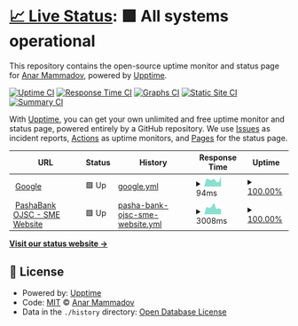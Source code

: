 # [📈 Live Status](https://anarmammad.github.io/test-status-page): <!--live status--> **🟩 All systems operational**

This repository contains the open-source uptime monitor and status page for [Anar Mammadov](https://anarmammad.github.io/test-status-page), powered by [Upptime](https://github.com/upptime/upptime).

[![Uptime CI](https://github.com/anarmammad/test-status-page/workflows/Uptime%20CI/badge.svg)](https://github.com/anarmammad/test-status-page/actions?query=workflow%3A%22Uptime+CI%22)
[![Response Time CI](https://github.com/anarmammad/test-status-page/workflows/Response%20Time%20CI/badge.svg)](https://github.com/anarmammad/test-status-page/actions?query=workflow%3A%22Response+Time+CI%22)
[![Graphs CI](https://github.com/anarmammad/test-status-page/workflows/Graphs%20CI/badge.svg)](https://github.com/anarmammad/test-status-page/actions?query=workflow%3A%22Graphs+CI%22)
[![Static Site CI](https://github.com/anarmammad/test-status-page/workflows/Static%20Site%20CI/badge.svg)](https://github.com/anarmammad/test-status-page/actions?query=workflow%3A%22Static+Site+CI%22)
[![Summary CI](https://github.com/anarmammad/test-status-page/workflows/Summary%20CI/badge.svg)](https://github.com/anarmammad/test-status-page/actions?query=workflow%3A%22Summary+CI%22)

With [Upptime](https://upptime.js.org), you can get your own unlimited and free uptime monitor and status page, powered entirely by a GitHub repository. We use [Issues](https://github.com/anarmammad/test-status-page/issues) as incident reports, [Actions](https://github.com/anarmammad/test-status-page/actions) as uptime monitors, and [Pages](https://anarmammad.github.io/test-status-page) for the status page.

<!--start: status pages-->
<!-- This summary is generated by Upptime (https://github.com/upptime/upptime) -->
<!-- Do not edit this manually, your changes will be overwritten -->
<!-- prettier-ignore -->
| URL | Status | History | Response Time | Uptime |
| --- | ------ | ------- | ------------- | ------ |
| <img alt="" src="https://icons.duckduckgo.com/ip3/www.google.com.ico" height="13"> [Google](https://www.google.com) | 🟩 Up | [google.yml](https://github.com/anarmammad/test-status-page/commits/HEAD/history/google.yml) | <details><summary><img alt="Response time graph" src="./graphs/google/response-time-week.png" height="20"> 94ms</summary><br><a href="https://anarmammad.github.io/test-status-page/history/google"><img alt="Response time 128" src="https://img.shields.io/endpoint?url=https%3A%2F%2Fraw.githubusercontent.com%2Fanarmammad%2Ftest-status-page%2FHEAD%2Fapi%2Fgoogle%2Fresponse-time.json"></a><br><a href="https://anarmammad.github.io/test-status-page/history/google"><img alt="24-hour response time 87" src="https://img.shields.io/endpoint?url=https%3A%2F%2Fraw.githubusercontent.com%2Fanarmammad%2Ftest-status-page%2FHEAD%2Fapi%2Fgoogle%2Fresponse-time-day.json"></a><br><a href="https://anarmammad.github.io/test-status-page/history/google"><img alt="7-day response time 94" src="https://img.shields.io/endpoint?url=https%3A%2F%2Fraw.githubusercontent.com%2Fanarmammad%2Ftest-status-page%2FHEAD%2Fapi%2Fgoogle%2Fresponse-time-week.json"></a><br><a href="https://anarmammad.github.io/test-status-page/history/google"><img alt="30-day response time 133" src="https://img.shields.io/endpoint?url=https%3A%2F%2Fraw.githubusercontent.com%2Fanarmammad%2Ftest-status-page%2FHEAD%2Fapi%2Fgoogle%2Fresponse-time-month.json"></a><br><a href="https://anarmammad.github.io/test-status-page/history/google"><img alt="1-year response time 128" src="https://img.shields.io/endpoint?url=https%3A%2F%2Fraw.githubusercontent.com%2Fanarmammad%2Ftest-status-page%2FHEAD%2Fapi%2Fgoogle%2Fresponse-time-year.json"></a></details> | <details><summary><a href="https://anarmammad.github.io/test-status-page/history/google">100.00%</a></summary><a href="https://anarmammad.github.io/test-status-page/history/google"><img alt="All-time uptime 100.00%" src="https://img.shields.io/endpoint?url=https%3A%2F%2Fraw.githubusercontent.com%2Fanarmammad%2Ftest-status-page%2FHEAD%2Fapi%2Fgoogle%2Fuptime.json"></a><br><a href="https://anarmammad.github.io/test-status-page/history/google"><img alt="24-hour uptime 100.00%" src="https://img.shields.io/endpoint?url=https%3A%2F%2Fraw.githubusercontent.com%2Fanarmammad%2Ftest-status-page%2FHEAD%2Fapi%2Fgoogle%2Fuptime-day.json"></a><br><a href="https://anarmammad.github.io/test-status-page/history/google"><img alt="7-day uptime 100.00%" src="https://img.shields.io/endpoint?url=https%3A%2F%2Fraw.githubusercontent.com%2Fanarmammad%2Ftest-status-page%2FHEAD%2Fapi%2Fgoogle%2Fuptime-week.json"></a><br><a href="https://anarmammad.github.io/test-status-page/history/google"><img alt="30-day uptime 100.00%" src="https://img.shields.io/endpoint?url=https%3A%2F%2Fraw.githubusercontent.com%2Fanarmammad%2Ftest-status-page%2FHEAD%2Fapi%2Fgoogle%2Fuptime-month.json"></a><br><a href="https://anarmammad.github.io/test-status-page/history/google"><img alt="1-year uptime 100.00%" src="https://img.shields.io/endpoint?url=https%3A%2F%2Fraw.githubusercontent.com%2Fanarmammad%2Ftest-status-page%2FHEAD%2Fapi%2Fgoogle%2Fuptime-year.json"></a></details>
| <img alt="" src="https://icons.duckduckgo.com/ip3/sme.pashabank.az.ico" height="13"> [PashaBank OJSC - SME Website](https://sme.pashabank.az) | 🟩 Up | [pasha-bank-ojsc-sme-website.yml](https://github.com/anarmammad/test-status-page/commits/HEAD/history/pasha-bank-ojsc-sme-website.yml) | <details><summary><img alt="Response time graph" src="./graphs/pasha-bank-ojsc-sme-website/response-time-week.png" height="20"> 3008ms</summary><br><a href="https://anarmammad.github.io/test-status-page/history/pasha-bank-ojsc-sme-website"><img alt="Response time 2898" src="https://img.shields.io/endpoint?url=https%3A%2F%2Fraw.githubusercontent.com%2Fanarmammad%2Ftest-status-page%2FHEAD%2Fapi%2Fpasha-bank-ojsc-sme-website%2Fresponse-time.json"></a><br><a href="https://anarmammad.github.io/test-status-page/history/pasha-bank-ojsc-sme-website"><img alt="24-hour response time 2832" src="https://img.shields.io/endpoint?url=https%3A%2F%2Fraw.githubusercontent.com%2Fanarmammad%2Ftest-status-page%2FHEAD%2Fapi%2Fpasha-bank-ojsc-sme-website%2Fresponse-time-day.json"></a><br><a href="https://anarmammad.github.io/test-status-page/history/pasha-bank-ojsc-sme-website"><img alt="7-day response time 3008" src="https://img.shields.io/endpoint?url=https%3A%2F%2Fraw.githubusercontent.com%2Fanarmammad%2Ftest-status-page%2FHEAD%2Fapi%2Fpasha-bank-ojsc-sme-website%2Fresponse-time-week.json"></a><br><a href="https://anarmammad.github.io/test-status-page/history/pasha-bank-ojsc-sme-website"><img alt="30-day response time 2812" src="https://img.shields.io/endpoint?url=https%3A%2F%2Fraw.githubusercontent.com%2Fanarmammad%2Ftest-status-page%2FHEAD%2Fapi%2Fpasha-bank-ojsc-sme-website%2Fresponse-time-month.json"></a><br><a href="https://anarmammad.github.io/test-status-page/history/pasha-bank-ojsc-sme-website"><img alt="1-year response time 2898" src="https://img.shields.io/endpoint?url=https%3A%2F%2Fraw.githubusercontent.com%2Fanarmammad%2Ftest-status-page%2FHEAD%2Fapi%2Fpasha-bank-ojsc-sme-website%2Fresponse-time-year.json"></a></details> | <details><summary><a href="https://anarmammad.github.io/test-status-page/history/pasha-bank-ojsc-sme-website">100.00%</a></summary><a href="https://anarmammad.github.io/test-status-page/history/pasha-bank-ojsc-sme-website"><img alt="All-time uptime 99.77%" src="https://img.shields.io/endpoint?url=https%3A%2F%2Fraw.githubusercontent.com%2Fanarmammad%2Ftest-status-page%2FHEAD%2Fapi%2Fpasha-bank-ojsc-sme-website%2Fuptime.json"></a><br><a href="https://anarmammad.github.io/test-status-page/history/pasha-bank-ojsc-sme-website"><img alt="24-hour uptime 100.00%" src="https://img.shields.io/endpoint?url=https%3A%2F%2Fraw.githubusercontent.com%2Fanarmammad%2Ftest-status-page%2FHEAD%2Fapi%2Fpasha-bank-ojsc-sme-website%2Fuptime-day.json"></a><br><a href="https://anarmammad.github.io/test-status-page/history/pasha-bank-ojsc-sme-website"><img alt="7-day uptime 100.00%" src="https://img.shields.io/endpoint?url=https%3A%2F%2Fraw.githubusercontent.com%2Fanarmammad%2Ftest-status-page%2FHEAD%2Fapi%2Fpasha-bank-ojsc-sme-website%2Fuptime-week.json"></a><br><a href="https://anarmammad.github.io/test-status-page/history/pasha-bank-ojsc-sme-website"><img alt="30-day uptime 99.77%" src="https://img.shields.io/endpoint?url=https%3A%2F%2Fraw.githubusercontent.com%2Fanarmammad%2Ftest-status-page%2FHEAD%2Fapi%2Fpasha-bank-ojsc-sme-website%2Fuptime-month.json"></a><br><a href="https://anarmammad.github.io/test-status-page/history/pasha-bank-ojsc-sme-website"><img alt="1-year uptime 99.77%" src="https://img.shields.io/endpoint?url=https%3A%2F%2Fraw.githubusercontent.com%2Fanarmammad%2Ftest-status-page%2FHEAD%2Fapi%2Fpasha-bank-ojsc-sme-website%2Fuptime-year.json"></a></details>

<!--end: status pages-->

[**Visit our status website →**](https://anarmammad.github.io/test-status-page)

## 📄 License

- Powered by: [Upptime](https://github.com/upptime/upptime)
- Code: [MIT](./LICENSE) © [Anar Mammadov](https://anarmammad.github.io/test-status-page)
- Data in the `./history` directory: [Open Database License](https://opendatacommons.org/licenses/odbl/1-0/)
